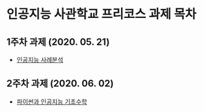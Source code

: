 # 인공지능 사관학교 프리코스 과제 목차

## 1주차 과제 (2020. 05. 21)
 * [인공지능 사례분석](https://colab.research.google.com/drive/1UkBUAIKUzZim_u-cf2YYaOpManJGV97X)
## 2주차 과제 (2020. 06. 02)
 * [파이썬과 인공지능 기초수학](https://colab.research.google.com/drive/1bGQn7IWCUwjW64pFiQc-01mhKYfXcBG0#scrollTo=tjWpl4O1oXy1)
